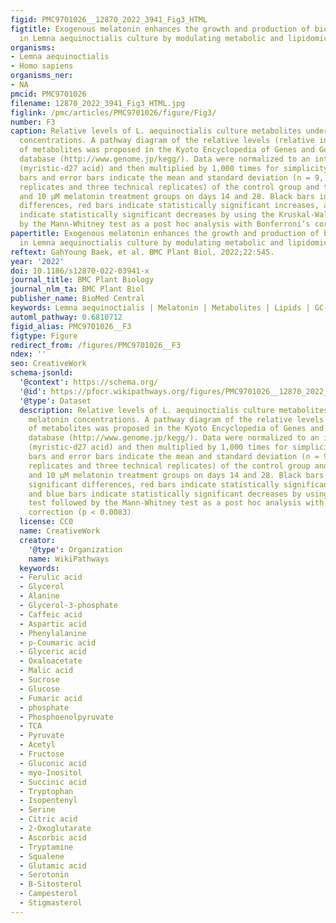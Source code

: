 ```yaml
---
figid: PMC9701026__12870_2022_3941_Fig3_HTML
figtitle: Exogenous melatonin enhances the growth and production of bioactive metabolites
  in Lemna aequinoctialis culture by modulating metabolic and lipidomic profiles
organisms:
- Lemna aequinoctialis
- Homo sapiens
organisms_ner:
- NA
pmcid: PMC9701026
filename: 12870_2022_3941_Fig3_HTML.jpg
figlink: /pmc/articles/PMC9701026/figure/Fig3/
number: F3
caption: Relative levels of L. aequinoctialis culture metabolites under various melatonin
  concentrations. A pathway diagram of the relative levels (relative intensity/g)
  of metabolites was proposed in the Kyoto Encyclopedia of Genes and Genomes (KEGG)
  database (http://www.genome.jp/kegg/). Data were normalized to an internal standard
  (myristic-d27 acid) and then multiplied by 1,000 times for simplicity. Vertical
  bars and error bars indicate the mean and standard deviation (n = 9, three biological
  replicates and three technical replicates) of the control group and the 0.1, 1,
  and 10 µM melatonin treatment groups on days 14 and 28. Black bars indicate no significant
  differences, red bars indicate statistically significant increases, and blue bars
  indicate statistically significant decreases by using the Kruskal-Wallis test followed
  by the Mann-Whitney test as a post hoc analysis with Bonferroni’s correction (p < 0.0083)
papertitle: Exogenous melatonin enhances the growth and production of bioactive metabolites
  in Lemna aequinoctialis culture by modulating metabolic and lipidomic profiles.
reftext: GahYoung Baek, et al. BMC Plant Biol. 2022;22:545.
year: '2022'
doi: 10.1186/s12870-022-03941-x
journal_title: BMC Plant Biology
journal_nlm_ta: BMC Plant Biol
publisher_name: BioMed Central
keywords: Lemna aequinoctialis | Melatonin | Metabolites | Lipids | GC-MS | nanoESI-MS
automl_pathway: 0.6810712
figid_alias: PMC9701026__F3
figtype: Figure
redirect_from: /figures/PMC9701026__F3
ndex: ''
seo: CreativeWork
schema-jsonld:
  '@context': https://schema.org/
  '@id': https://pfocr.wikipathways.org/figures/PMC9701026__12870_2022_3941_Fig3_HTML.html
  '@type': Dataset
  description: Relative levels of L. aequinoctialis culture metabolites under various
    melatonin concentrations. A pathway diagram of the relative levels (relative intensity/g)
    of metabolites was proposed in the Kyoto Encyclopedia of Genes and Genomes (KEGG)
    database (http://www.genome.jp/kegg/). Data were normalized to an internal standard
    (myristic-d27 acid) and then multiplied by 1,000 times for simplicity. Vertical
    bars and error bars indicate the mean and standard deviation (n = 9, three biological
    replicates and three technical replicates) of the control group and the 0.1, 1,
    and 10 µM melatonin treatment groups on days 14 and 28. Black bars indicate no
    significant differences, red bars indicate statistically significant increases,
    and blue bars indicate statistically significant decreases by using the Kruskal-Wallis
    test followed by the Mann-Whitney test as a post hoc analysis with Bonferroni’s
    correction (p < 0.0083)
  license: CC0
  name: CreativeWork
  creator:
    '@type': Organization
    name: WikiPathways
  keywords:
  - Ferulic acid
  - Glycerol
  - Alanine
  - Glycerol-3-phosphate
  - Caffeic acid
  - Aspartic acid
  - Phenylalanine
  - p-Coumaric acid
  - Glyceric acid
  - Oxaloacetate
  - Malic acid
  - Sucrose
  - Glucose
  - Fumaric acid
  - phosphate
  - Phosphoenolpyruvate
  - TCA
  - Pyruvate
  - Acetyl
  - Fructose
  - Gluconic acid
  - myo-Inositol
  - Succinic acid
  - Tryptophan
  - Isopentenyl
  - Serine
  - Citric acid
  - 2-Oxoglutarate
  - Ascorbic acid
  - Tryptamine
  - Squalene
  - Glutamic acid
  - Serotonin
  - B-Sitosterol
  - Campesterol
  - Stigmasterol
---
```

